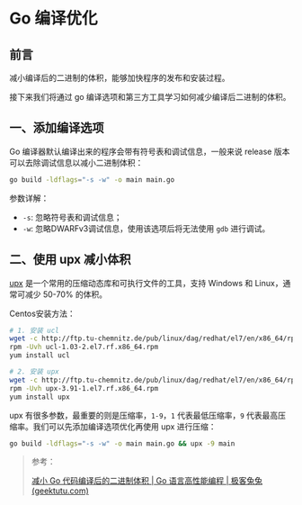 # Go 编译优化

## 前言

减小编译后的二进制的体积，能够加快程序的发布和安装过程。

接下来我们将通过 go 编译选项和第三方工具学习如何减少编译后二进制的体积。

## 一、添加编译选项

Go 编译器默认编译出来的程序会带有符号表和调试信息，一般来说 release 版本可以去除调试信息以减小二进制体积：

```bash
go build -ldflags="-s -w" -o main main.go
```

参数详解：

- `-s`: 忽略符号表和调试信息；
- `-w`: 忽略DWARFv3调试信息，使用该选项后将无法使用 `gdb` 进行调试。

## 二、使用 upx 减小体积

[upx](https://github.com/upx/upx) 是一个常用的压缩动态库和可执行文件的工具，支持 Windows 和 Linux，通常可减少 50-70% 的体积。

Centos安装方法：

```bash
# 1. 安装 ucl
wget -c http://ftp.tu-chemnitz.de/pub/linux/dag/redhat/el7/en/x86_64/rpmforge/RPMS/ucl-1.03-2.el7.rf.x86_64.rpm
rpm -Uvh ucl-1.03-2.el7.rf.x86_64.rpm
yum install ucl

# 2. 安装 upx
wget -c http://ftp.tu-chemnitz.de/pub/linux/dag/redhat/el7/en/x86_64/rpmforge/RPMS/upx-3.91-1.el7.rf.x86_64.rpm
rpm -Uvh upx-3.91-1.el7.rf.x86_64.rpm
yum install upx
```

upx 有很多参数，最重要的则是压缩率，`1-9`，`1` 代表最低压缩率，`9` 代表最高压缩率。我们可以先添加编译选项优化再使用 upx 进行压缩：

```bash
go build -ldflags="-s -w" -o main main.go && upx -9 main
```

> 参考：
>
> [减小 Go 代码编译后的二进制体积 | Go 语言高性能编程 | 极客兔兔 (geektutu.com)](https://geektutu.com/post/hpg-reduce-size.html)

